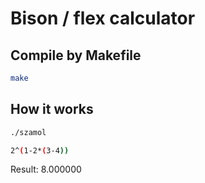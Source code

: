 # Bison / flex calculator

## Compile by Makefile
```bash
make
```

## How it works
```bash
./szamol

2^(1-2*(3-4))
```
   Result: 8.000000
